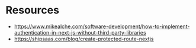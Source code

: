 # Resources

- https://www.mikealche.com/software-development/how-to-implement-authentication-in-next-js-without-third-party-libraries
- https://shipsaas.com/blog/create-protected-route-nextjs

